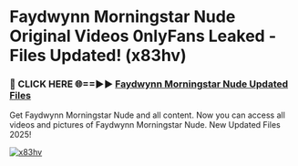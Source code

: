 # Faydwynn Morningstar Nude Original Videos 0nlyFans Leaked - Files Updated! (x83hv)

<h3>🔴 CLICK HERE 🌐==►► <a href="https://tinyurl.com/5h6xmrr3" rel="nofollow">Faydwynn Morningstar Nude Updated Files</a></h3>

Get Faydwynn Morningstar Nude and all content. Now you can access all videos and pictures of Faydwynn Morningstar Nude. New Updated Files 2025!

[![x83hv](https://i.imgur.com/KVD873Z.gif)](https://tinyurl.com/5h6xmrr3)
